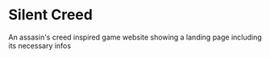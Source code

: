 # Silent Creed

An assasin's creed inspired game website showing a landing page including its necessary infos
